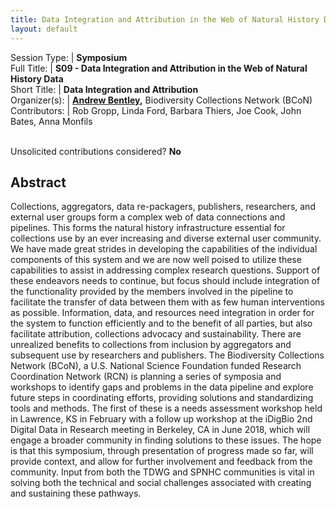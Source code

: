 ```yaml
---
title: Data Integration and Attribution in the Web of Natural History Data
layout: default
---
```


Session Type: | **Symposium**  
Full Title:   | **S09 - Data Integration and Attribution in the Web of Natural History Data**  
Short Title:  | **Data Integration and Attribution**  
Organizer(s): | **[Andrew Bentley](mailto:abentley@ku.edu),** Biodiversity Collections Network (BCoN)  
Contributors: | Rob Gropp, Linda Ford, Barbara Thiers, Joe Cook, John Bates, Anna Monfils  


<p><br />Unsolicited contributions considered? <strong>No</strong></p>

<!--
**How many 80-minute sessions are you requesting?** 1
**Is your session open to unsolicited contributions?** Yes
**Technical Requirements:** 
Just a podium, screen and projector
-->


## Abstract  

Collections, aggregators, data re-packagers, publishers, researchers, and external user groups form a complex web of data connections and pipelines. This forms the natural history infrastructure essential for collections use by an ever increasing and diverse external user community. We have made great strides in developing the capabilities of the individual components of this system and we are now well poised to utilize these capabilities to assist in addressing complex research questions. Support of these endeavors needs to continue, but focus should include integration of the functionality provided by the members involved in the pipeline to facilitate the transfer of data between them with as few human interventions as possible. Information, data, and resources need integration in order for the system to function efficiently and to the benefit of all parties, but also facilitate attribution, collections advocacy and sustainability. There are unrealized benefits to collections from inclusion by aggregators and subsequent use by researchers and publishers. The Biodiversity Collections Network (BCoN), a U.S. National Science Foundation funded Research Coordination Network (RCN) is planning a series of symposia and workshops to identify gaps and problems in the data pipeline and explore future steps in coordinating efforts, providing solutions and standardizing tools and methods. The first of these is a needs assessment workshop held in Lawrence, KS in February with a follow up workshop at the iDigBio 2nd Digital Data in Research meeting in Berkeley, CA in June 2018, which will engage a broader community in finding solutions to these issues. The hope is that this symposium, through presentation of progress made so far, will provide context, and allow for further involvement and feedback from the community. Input from both the TDWG and SPNHC communities is vital in solving both the technical and social challenges associated with creating and sustaining these pathways.

